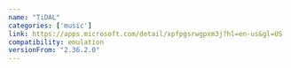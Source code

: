 ```yaml
---
name: "TiDAL"
categories: ['music']
link: https://apps.microsoft.com/detail/xpfpgsrwgpxm3j?hl=en-us&gl=US
compatibility: emulation
versionFrom: "2.36.2.0"
---
```


